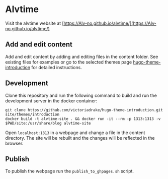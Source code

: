 # Alvtime

Visit the alvtime website at [https://Alv-no.github.io/alvtime/](https://Alv-no.github.io/alvtime/)

## Add and edit content

Add and edit content by adding and editing files in the content folder. See existing files for examples or go to the selected themes page [hugo-theme-introduction](https://github.com/victoriadrake/hugo-theme-introduction) for detailed instructions.

## Development

Clone this repository and run the following command to build and run the development server in the docker container:

```
git clone https://github.com/victoriadrake/hugo-theme-introduction.git site/themes/introduction
docker build -t alvtime-site . && docker run -it --rm -p 1313:1313 -v $PWD/site:/usr/share/blog alvtime-site
```


Open `localhost:1313` in a webpage and change a file in the content directory. The site will be rebuilt and the changes will be reflected in the browser.

## Publish

To publish the webpage run the `publish_to_ghpages.sh` script.

